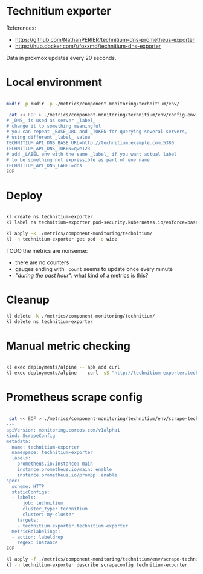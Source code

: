 
# Technitium exporter

References:
- https://github.com/NathanPERIER/technitium-dns-prometheus-exporter
- https://hub.docker.com/r/foxxmd/technitium-dns-exporter

Data in proxmox updates every 20 seconds.

# Local environment

```bash

mkdir -p mkdir -p ./metrics/component-monitoring/technitium/env/

 cat << EOF > ./metrics/component-monitoring/technitium/env/config.env
# _DNS_ is used as server _label_
# change it to something meaningful
# you can repeat _BASE_URL and _TOKEN for querying several servers,
# using different _label_ value
TECHNITIUM_API_DNS_BASE_URL=http://technitium.example.com:5380
TECHNITIUM_API_DNS_TOKEN=qwe123
# add _LABEL env with the same _label_ if you want actual label
# to be something not expressible as part of env name
TECHNITIUM_API_DNS_LABEL=dns
EOF

```

# Deploy

```bash

kl create ns technitium-exporter
kl label ns technitium-exporter pod-security.kubernetes.io/enforce=baseline

kl apply -k ./metrics/component-monitoring/technitium/
kl -n technitium-exporter get pod -o wide

```

TODO the metrics are nonsense:
- there are no counters
- gauges ending with `_count` seems to update once every minute
- "_during the past hour_": what kind of a metrics is this?

# Cleanup

```bash
kl delete -k ./metrics/component-monitoring/technitium/
kl delete ns technitium-exporter
```

# Manual metric checking

```bash

kl exec deployments/alpine -- apk add curl
kl exec deployments/alpine -- curl -sS "http://technitium-exporter.technitium-exporter:80/metrics" > ./technitium-metrics.log

```

# Prometheus scrape config

```bash

 cat << EOF > ./metrics/component-monitoring/technitium/env/scrape-technitium.yaml
---
apiVersion: monitoring.coreos.com/v1alpha1
kind: ScrapeConfig
metadata:
  name: technitium-exporter
  namespace: technitium-exporter
  labels:
    prometheus.io/instance: main
    instance.prometheus.io/main: enable
    instance.prometheus.io/prompp: enable
spec:
  scheme: HTTP
  staticConfigs:
  - labels:
      job: technitium
      cluster_type: technitium
      cluster: my-cluster
    targets:
    - technitium-exporter.technitium-exporter
  metricRelabelings:
  - action: labeldrop
    regex: instance
EOF

kl apply -f ./metrics/component-monitoring/technitium/env/scrape-technitium.yaml
kl -n technitium-exporter describe scrapeconfig technitium-exporter

```
